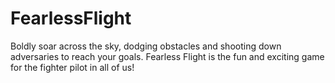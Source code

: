 # FearlessFlight
Boldly soar across the sky, dodging obstacles and shooting down adversaries to reach your goals. Fearless Flight is the fun and exciting game for the fighter pilot in all of us!
